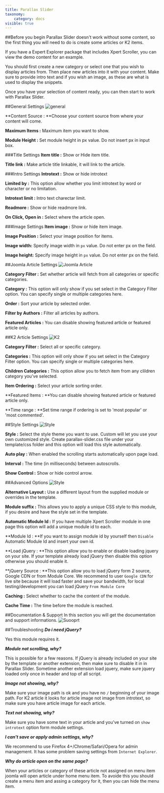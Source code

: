```yaml
---
title: Parallax Slider
taxonomy:
    category: docs
visible: true
---
```


##Before you begin
Parallax Slider doesn't work without some content, so the first thing you will need to do is create some articles or K2 items.

If you have a Expert Explorer package that includes Xpert Scroller, you can view the demo content for an example.

You should first create a new category or select one that you wish to display articles from. Then place new articles into it with your content. Make sure to provide intro text and if you wish an image, as these are what is used to display the snippets.

Once you have your selection of content ready, you can then start to work with Parallax Slider.

##General Settings
![general](general.jpg)

**Content Source :&nbsp;**Choose your content source from where your content will come.

**Maximum Items :** Maximum item you want to show.

**Module Height :** Set module height in px value. Do not insert px in input box.

###Title Settings
**Item title :** Show or Hide item title.

**Title link :** Make article title linkable, it will link to the article.

###Intro Settings
**Introtext :** Show or hide introtext

**Limited by :** This option allow whether you limit introtext by word or character or no limitation.

**Introtext limit :** Intro text charectar limit.

**Readmore :** Show or hide readmore link.

**On Click, Open in :** Select where the article open.

###Image Settings
**Item image :** Show or hide item image.

**Image Position :** Select your image position for items.

**Image width:** Specify image width in ```px``` value. Do not enter px on the field.

**Image height:** Specify image height in ```px``` value. Do not enter px on the field.

##Joomla Article Settings
![Joomla Article](joomla.jpg)

**Category Filter :** Set whether article will fetch from all categories or specific categories.

**Category :** This option will only show if you set select in the Category Filter option. You can specify single or multiple categories here.

**Order :** Sort your article by selected order.

**Filter by Authors :** Filter all articles by authors.

**Featured Articles :** You can disable showing featured article or featured article only.

##K2 Article Settings
![K2](k2.jpg)

**Category Filter :** Select all or specific category.

**Categories :** This option will only show if you set select in the Category Filter option. You can specify single or multiple categories here.

**Children Categories :** This option allow you to fetch item from any clildren category you've selected.

**Item Ordering :** Select your article sorting order.

**Featured Items :&nbsp;**You can disable showing featured article or featured article only.

**Time range :&nbsp;**Set time range if ordering is set to 'most popular' or 'most commented'.


##Style Settings
![Style](style.jpg)

**Style :** Select the style theme you want to use. Custom will let you use your own customized style. Create parallax-slider.css file under your template/css folder and this option will load this style automatically.

**Auto play :**&nbsp;When enabled the scrolling starts automatically upon page load.

**Interval :**&nbsp;The time (in milliseconds) between autoscrolls.

**Show Control :** Show or hide control arrow.

##Advanced Options
![Style](style.jpg)

**Alternative Layout :** Use a different layout from the supplied module or overrides in the template.

**Module suffix :** This allows you to apply a unique CSS style to this module, if you desire and have the style set in the template.

**Automatic Module Id :** If you have multiple Xpert Scroller module in one page this option will add a unique module id to each.

**Module Id :&nbsp;**If you want to assign module id by yourself then ```Disable``` Automatic Module Id and insert your own id.

**Load jQuery :&nbsp;**This option allow you to enable or disable loading jquery on your site. If your template already load jQuery then disable this option otherwise you should enable it.

**jQuery Source :&nbsp;**This option allow you to load jQuery form 2 source, Google CDN or from Module Core. We recommend to user ```Google CDN``` for live site because it will load faster and save your bandwidth, for local testing/development you can load jQuery ```From Module Core```

**Caching :** Select whether to cache the content of the module.

**Cache Time :** The time before the module is reached.

##Documentation & Support
In this section you will get the documentation and support informations.
![Suooprt](support.jpg)


##Troubleshooting
<em>**Do i need jQuery?**</em>

Yes this module requires it.

<em>**Module not scrolling, why?**</em>

This is possible for a few reasons. If jQuery is already included on your site by the template or another extension, then make sure to disable it in in Parallax Slider. Sometime another extension load jquery, make sure jquery loaded only once in header and top of all script.

<em>**Image not showing, why?**</em>

Make sure your image path is ok and you have no ```/``` beginning of your image path. For K2 article it looks for article image not image from introtext, so make sure you have article image for each article.

<em>**Text not showing, why?**</em>

Make sure you have some text in your article and you've turned on ```show introtext```&nbsp;option form module settings.

<em>**I can't save or apply admin settings, why?**</em>

We recommend to use Firefox 4+/Chrome/Safari/Opera for admin management. It has some problem saving settings from ```Internet Explorer```.

<em>**Why do article open on the same page?**</em>

When your articles or category of these article not assigned on menu item joomla will open article under home menu item. To avoide this you should create a menu item and assing a category for it, then you can hide the menu item.